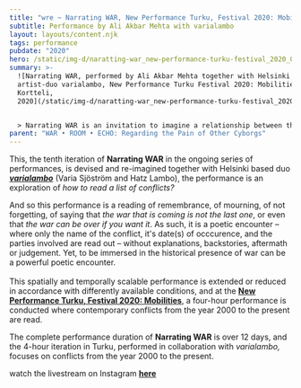 ```yaml
---
title: "wre ~ Narrating WAR, New Performance Turku, Festival 2020: Mobilities"
subtitle: Performance by Ali Akbar Mehta with varialambo
layout: layouts/content.njk
tags: performance
pubdate: "2020"
hero: /static/img-d/naratting-war_new-performance-turku-festival_2020_01_cc.jpg
summary: >-
  ![Narrating WAR, performed by Ali Akbar Mehta together with Helsinki based
  artist-duo varialambo, New Performance Turku Festival 2020: Mobilities,  Forum
  Kortteli,
  2020](/static/img-d/naratting-war_new-performance-turku-festival_2020_01_cc.jpg)


  > Narrating WAR is an invitation to imagine a relationship between the ‘known’ and the ‘unknown’ of our collective human history. It is an ongoing series of performance readings of a comprehensive list of ‘wars, battles, sacks, sieges, revolts, revolutions, bombings and insurgencies – from 3000 BC to the present’ that provides a comprehensive tableau of a history of human beings as a continuous history of violence and conflict.
parent: "WAR • ROOM • ECHO: Regarding the Pain of Other Cyborgs"
---
```

This, the tenth iteration of **Narrating WAR** in the ongoing series of performances, is devised and re-imagined together with Helsinki based duo ***[varialambo](https://varialambo.com/)*** (Varia Sjöström and Hatz Lambo), the performance is an exploration of *how to read a list of conflicts?*  

And so this performance is a reading of remembrance, of mourning, of not forgetting, of saying that *the war that is coming is not the last one*, or even that *the war can be over if you want it*. As such, it is a poetic encounter – where only the name of the conflict, it's date(s) of occcurence, and the parties involved are read out – without explanations, backstories, aftermath or judgement. Yet, to be immersed in the historical presence of war can be a powerful poetic encounter.\
\
This spatially and temporally scalable performance is extended or reduced in accordance with differently available conditions, and at the **[New Performance Turku, Festival 2020: Mobilities](http://newperformance.fi/ali-akbar-mehta/?lang=en)**, a four-hour performance is conducted where contemporary conflicts from the year 2000 to the present are read.

The complete performance duration of **Narrating WAR** is over 12 days, and the 4-hour iteration in Turku, performed in collaboration with *varialambo,* focuses on conflicts from the year 2000 to the present.

watch the livestream on Instagram **[here](https://www.instagram.com/p/CEwWJF6JpVJ/)**